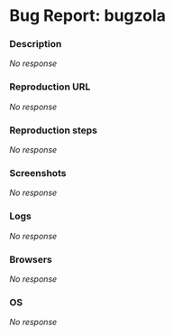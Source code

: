 # Bug Report: bugzola
### Description

_No response_

### Reproduction URL

_No response_

### Reproduction steps

_No response_

### Screenshots

_No response_

### Logs

_No response_

### Browsers

_No response_

### OS

_No response_
